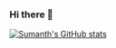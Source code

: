 ### Hi there 👋

[![Sumanth's GitHub stats](https://github-readme-stats.vercel.app/api?username=5um4n7h)](https://github.com/anuraghazra/github-readme-stats)
